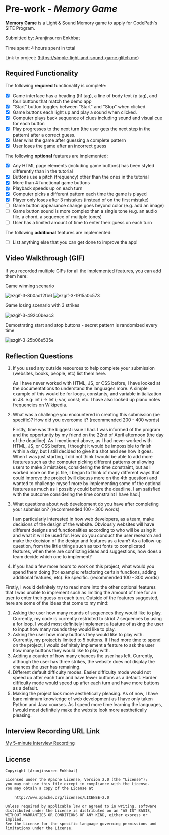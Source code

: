 # Pre-work - _Memory Game_

**Memory Game** is a Light & Sound Memory game to apply for CodePath's SITE Program.

Submitted by: Aranjinsuren Enkhbat

Time spent: 4 hours spent in total

Link to project: (https://simple-light-and-sound-game.glitch.me)

## Required Functionality

The following **required** functionality is complete:

- [x] Game interface has a heading (h1 tag), a line of body text (p tag), and four buttons that match the demo app
- [x] "Start" button toggles between "Start" and "Stop" when clicked.
- [x] Game buttons each light up and play a sound when clicked.
- [x] Computer plays back sequence of clues including sound and visual cue for each button
- [x] Play progresses to the next turn (the user gets the next step in the pattern) after a correct guess.
- [x] User wins the game after guessing a complete pattern
- [x] User loses the game after an incorrect guess

The following **optional** features are implemented:

- [x] Any HTML page elements (including game buttons) has been styled differently than in the tutorial
- [x] Buttons use a pitch (frequency) other than the ones in the tutorial
- [x] More than 4 functional game buttons
- [x] Playback speeds up on each turn
- [x] Computer picks a different pattern each time the game is played
- [x] Player only loses after 3 mistakes (instead of on the first mistake)
- [ ] Game button appearance change goes beyond color (e.g. add an image)
- [ ] Game button sound is more complex than a single tone (e.g. an audio file, a chord, a sequence of multiple tones)
- [ ] User has a limited amount of time to enter their guess on each turn

The following **additional** features are implemented:

- [ ] List anything else that you can get done to improve the app!

## Video Walkthrough (GIF)

If you recorded multiple GIFs for all the implemented features, you can add them here:

Game winning scenario

![ezgif-3-8b0ad12fb6](https://user-images.githubusercontent.com/62941804/164871988-2ed4c858-1af6-4608-9918-204957849df8.gif)
![ezgif-3-1915a0c573](https://user-images.githubusercontent.com/62941804/164872249-97cc8179-46d6-458f-bf4c-68123a0cfb5b.gif)

Game losing scenario with 3 strikes

![ezgif-3-492c0beac3](https://user-images.githubusercontent.com/62941804/164872571-58311354-84e2-41ef-a58a-0b5a1eb7f15e.gif)

Demostrating start and stop buttons - secret pattern is randomized every time

![ezgif-3-25b06e535e](https://user-images.githubusercontent.com/62941804/164872594-c609a2a5-c040-4c1a-867e-ae242d65bb77.gif)

## Reflection Questions

1. If you used any outside resources to help complete your submission (websites, books, people, etc) list them here.
  
   As I have never worked with HTML, JS, or CSS before, I have looked at the documentations to understand the languages more.
   A simple example of this would be for loops, constants, and variable initialization in JS. e.g: int i -> let i; var, const; etc.
   I have also looked up piano notes frequencies on Wikipedia.

2. What was a challenge you encountered in creating this submission (be specific)? How did you overcome it? (recommended 200 - 400 words)
   
   Firstly, time was the biggest issue I had. I was informed of the program and the opportunity by my friend on the 22nd of April afternoon (the day of the deadline).
   As I mentioned above, as I had never worked with HTML, JS, or CSS before, I thought it would be impossible to finish within a day, but I still decided to give it a shot and see how it goes.
   When I was just starting, I did not think I would be able to add more features such as the computer picking different patterns or allowing users to make 3 mistakes, considering the time constraint,
   but as I worked more on the js file, I began to think of many different ways that could improve the project (will discuss more on the 4th question) and wanted to challenge myself
   more by implementing some of the optional features as much as I possibly could before the deadline. I am satisfied with the outcome considering the time constraint I have had.]

3. What questions about web development do you have after completing your submission? (recommended 100 - 300 words)
   
   I am particularly interested in how web developers, as a team, make decisions of the design of the website.
   Obviously websites will have different designs and functionalities according to who will be using it and what it will be used for. How do you conduct the user research and make the decision of the design and features as a team?
   As a follow-up question, from the little things such as text fonts to complicated features, when there are conflicting ideas and suggestions, how does a team decide which one to implement?

4. If you had a few more hours to work on this project, what would you spend them doing (for example: refactoring certain functions, adding additional features, etc). Be specific. (recommended 100 - 300 words)
  
  Firstly, I would definitely try to read more into the other optional features that I was unable to implement such as limiting the amount of time for an user to enter their guess on each turn.
   Outside of the features suggested, here are some of the ideas that come to my mind:

1) Asking the user how many rounds of sequences they would like to play. Currently, my code is currently restricted to strict 7 sequences by using a for loop.
   I would most definitely implement a feature of asking the user to input how many rounds they would like to play.
2) Asking the user how many buttons they would like to play with.
   Currently, my project is limited to 5 buttons. If I had more time to spend on the project, I would definitely implement a feature to ask the user how many buttons they would like to play with.
3) Adding a counter of how many chances the user has left.
   Currently, although the user has three strikes, the website does not display the chances the user has remaining.
4) Different default difficulty modes.
   Easier difficulty mode would not speed up after each turn and have fewer buttons as a default.
   Harder difficulty mode would speed up after each turn and have more buttons as a default.
5) Making the project look more aesthetically pleasing.
   As of now, I have bare minimum knowledge of web development as I have only taken Python and Java courses.
   As I spend more time learning the languages, I would most definitely make the website look more aesthetically pleasing.

## Interview Recording URL Link

[My 5-minute Interview Recording](your-link-here)

## License

    Copyright [Aranjinsuren Enkhbat]

    Licensed under the Apache License, Version 2.0 (the "License");
    you may not use this file except in compliance with the License.
    You may obtain a copy of the License at

        http://www.apache.org/licenses/LICENSE-2.0

    Unless required by applicable law or agreed to in writing, software
    distributed under the License is distributed on an "AS IS" BASIS,
    WITHOUT WARRANTIES OR CONDITIONS OF ANY KIND, either express or implied.
    See the License for the specific language governing permissions and
    limitations under the License.
